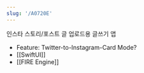 ```yaml
---
slug: '/A0720E'
---
```


인스타 스토리/포스트 글 업로드용 글쓰기 앱

- Feature: Twitter-to-Instagram-Card Mode?
- [[SwiftUI]]
- [[FIRE Engine]]
